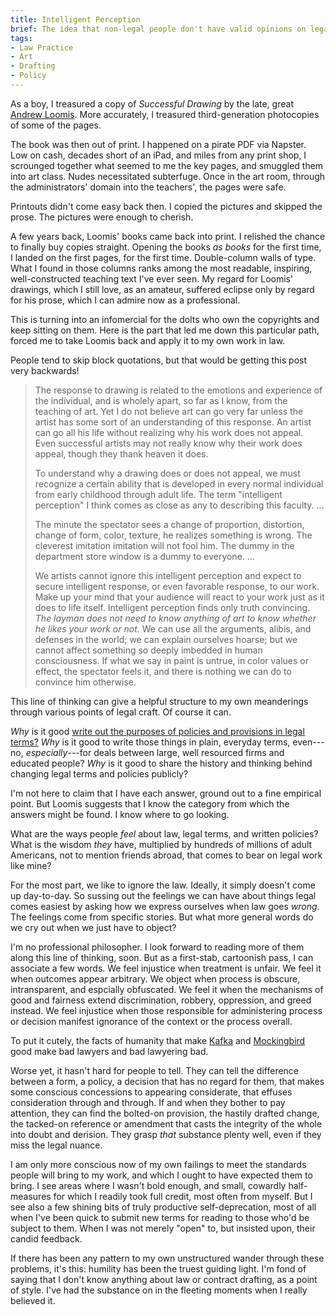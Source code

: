 ```yaml
---
title: Intelligent Perception
brief: The idea that non-legal people don't have valid opinions on legal work hurts the lawyers almost as bad as everyone else.  We should not only accept that plain folk share a valid, intuitive sense of good and bad rules, rule making, and rule-based process, but study and celebrate that wisdom.  We should do our level best not to snuff it out with expertise, in others or in ourselves.
tags:
- Law Practice
- Art
- Drafting
- Policy
---
```


As a boy, I treasured a copy of _Successful Drawing_ by the late, great [Andrew Loomis](https://en.wikipedia.org/wiki/Andrew_Loomis).  More accurately, I treasured third-generation photocopies of some of the pages.

The book was then out of print.  I happened on a pirate PDF via Napster.  Low on cash, decades short of an iPad, and miles from any print shop, I scrounged together what seemed to me the key pages, and smuggled them into art class.  Nudes necessitated subterfuge.  Once in the art room, through the administrators' domain into the teachers', the pages were safe.

Printouts didn't come easy back then.  I copied the pictures and skipped the prose.  The pictures were enough to cherish.

A few years back, Loomis' books came back into print.  I relished the chance to finally buy copies straight.  Opening the books _as books_ for the first time, I landed on the first pages, for the first time.   Double-column walls of type.  What I found in those columns ranks among the most readable, inspiring, well-constructed teaching text I've ever seen.  My regard for Loomis' drawings, which I still love, as an amateur, suffered eclipse only by regard for his prose, which I can admire now as a professional.

This is turning into an infomercial for the dolts who own the copyrights and keep sitting on them.  Here is the part that led me down this particular path, forced me to take Loomis back and apply it to my own work in law.

People tend to skip block quotations, but that would be getting this post very backwards!

> The response to drawing is related to the emotions and experience of the individual, and is wholely apart, so far as I know, from the teaching of art.  Yet I do not believe art can go very far unless the artist has some sort of an understanding of this response.  An artist can go all his life without realizing why his work does not appeal.  Even successful artists may not really know why their work does appeal, though they thank heaven it does.
>
> To understand why a drawing does or does not appeal, we must recognize a certain ability that is developed in every normal individual from early childhood through adult life.  The term "intelligent perception" I think comes as close as any to describing this faculty. ...
>
> The minute the spectator sees a change of proportion, distortion, change of form, color, texture, he realizes something is wrong.  The cleverest imitation imitation will not fool him.  The dummy in the department store window is a dummy to everyone. ...
>
> We artists cannot ignore this intelligent perception and expect to secure intelligent response, or even favorable response, to our work.  Make up your mind that your audience will react to your work just as it does to life itself.  Intelligent perception finds only truth convincing.  _The layman does not need to know anything of art to know whether he likes your work or not._  We can use all the arguments, alibis, and defenses in the world; we can explain ourselves hoarse; but we cannot affect something so deeply imbedded in human consciousness.  If what we say in paint is untrue, in color values or effect, the spectator feels it, and there is nothing we can do to convince him otherwise.

This line of thinking can give a helpful structure to my own meanderings through various points of legal craft.  Of course it can.

_Why_ is it good [write out the purposes of policies and provisions in legal terms?](https://writing.kemitchell.com/2019/01/10/Discipline-Stated-Purpose.html)  _Why_ is it good to write those things in plain, everyday terms, even---no, _especially_---for deals between large, well resourced firms and educated people?  _Why_ is it good to share the history and thinking behind changing legal terms and policies publicly?

I'm not here to claim that I have each answer, ground out to a fine empirical point.  But Loomis suggests that I know the category from which the answers might be found.  I know where to go looking.

What are the ways people _feel_ about law, legal terms, and written policies?  What is the wisdom _they_ have, multiplied by hundreds of millions of adult Americans, not to mention friends abroad, that comes to bear on legal work like mine?

For the most part, we like to ignore the law.  Ideally, it simply doesn't come up day-to-day.  So sussing out the feelings we can have about things legal comes easiest by asking how we express ourselves when law goes _wrong_.  The feelings come from specific stories.  But what more general words do we cry out when we just have to object?

I'm no professional philosopher.  I look forward to reading more of them along this line of thinking, soon.  But as a first-stab, cartoonish pass, I can associate a few words.  We feel injustice when treatment is unfair.  We feel it when outcomes appear arbitrary.  We object when process is obscure, intransparent, and espcially obfuscated.  We feel it when the mechanisms of good and fairness extend discrimination, robbery, oppression, and greed instead.  We feel injustice when those responsible for administering process or decision manifest ignorance of the context or the process overall.

To put it cutely, the facts of humanity that make [Kafka](https://en.wikipedia.org/wiki/Franz_Kafka) and [Mockingbird](https://en.wikipedia.org/wiki/To_Kill_a_Mockingbird) good make bad lawyers and bad lawyering bad.

Worse yet, it hasn't hard for people to tell.  They can tell the difference between a form, a policy, a decision that has no regard for them, that makes some conscious concessions to appearing considerate, that effuses consideration through and through.  If and when they bother to pay attention, they can find the bolted-on provision, the hastily drafted change, the tacked-on reference or amendment that casts the integrity of the whole into doubt and derision.  They grasp _that_ substance plenty well, even if they miss the legal nuance.

I am only more conscious now of my own failings to meet the standards people will bring to my work, and which I ought to have expected them to bring.  I see areas where I wasn't bold enough, and small, cowardly half-measures for which I readily took full credit, most often from myself.  But I see also a few shining bits of truly productive self-deprecation, most of all when I've been quick to submit new terms for reading to those who'd be subject to them.  When I was not merely "open" to, but insisted upon, their candid feedback.

If there has been any pattern to my own unstructured wander through these problems, it's this: humility has been the truest guiding light.  I'm fond of saying that I don't know anything about law or contract drafting, as a point of style.  I've had the substance on in the fleeting moments when I really believed it.